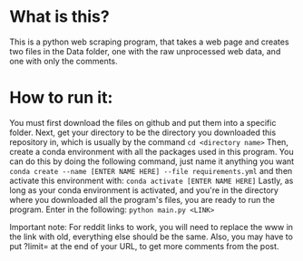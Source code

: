 # What is this?
This is a python web scraping program, that takes a web page and creates two files in the Data folder, 
one with the raw unprocessed web data, and one with only the comments.

# How to run it:
You must first download the files on github and put them into a specific folder.
Next, get your directory to be the directory you downloaded this repository in,
which is usually by the command ```cd <directory name>```
Then, create a conda environment with all the packages used in this program.
You can do this by doing the following command, just name it anything you want
```conda create --name [ENTER NAME HERE] --file requirements.yml```
and then activate this environment with:
```conda activate [ENTER NAME HERE]```
Lastly, as long as your conda environment is activated, and you're in the directory
where you downloaded all the program's files, you are ready to run the program.
Enter in the following:
```python main.py <LINK>```

Important note: For reddit links to work, you will need to replace the www in the link with old,
everything else should be the same.
Also, you may have to put ?limit=<NUMBER> at the end of your URL, to get more comments
from the post.

